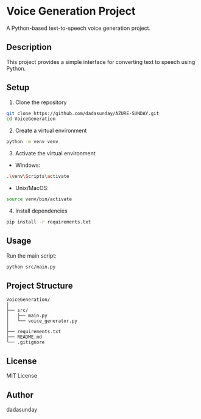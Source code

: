 # Voice Generation Project

A Python-based text-to-speech voice generation project.

## Description
This project provides a simple interface for converting text to speech using Python.

## Setup
1. Clone the repository
```bash
git clone https://github.com/dadasunday/AZURE-SUNDAY.git
cd VoiceGeneration
```

2. Create a virtual environment
```bash
python -m venv venv
```

3. Activate the virtual environment
- Windows:
```bash
.\venv\Scripts\activate
```
- Unix/MacOS:
```bash
source venv/bin/activate
```

4. Install dependencies
```bash
pip install -r requirements.txt
```

## Usage
Run the main script:
```bash
python src/main.py
```

## Project Structure
```
VoiceGeneration/
│
├── src/
│   ├── main.py
│   └── voice_generator.py
│
├── requirements.txt
├── README.md
└── .gitignore
```

## License
MIT License

## Author
dadasunday